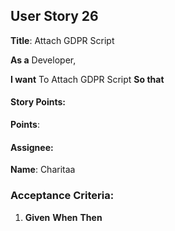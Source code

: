 ## User Story 26 

**Title**: Attach GDPR Script 

**As a** Developer, 

**I want** To Attach GDPR Script 
**So that** 

#### Story Points: 
**Points**:

#### Assignee: 

**Name**: Charitaa 

### Acceptance Criteria: 

1.  **Given**
     **When**
     **Then**
